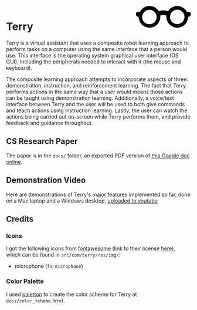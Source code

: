 <img align="right" src="https://raw.githubusercontent.com/ogallagher/terry/master/src/com/terry/res/img/terry_150.png" alt="terry glasses icon"/>

# Terry

Terry is a virtual assistant that uses a composite robot learning approach to perform tasks on a computer using the same interface that a person would use. This interface is the operating system graphical user interface (OS GUI), including the peripherals needed to interact with it (the mouse and keyboard). 

The composite learning approach attempts to incorporate aspects of three: demonstration, instruction, and reinforcement learning. The fact that Terry performs actions in the same way that a user would means those actions can be taught using demonstration learning. Additionally, a voice/text interface between Terry and the user will be used to both give commands and teach actions using instruction learning. Lastly, the user can watch the actions being carried out on-screen while Terry performs them, and provide feedback and guidance throughout.

## CS Research Paper
The paper is in the `docs/` folder, an exported PDF version of [this Google doc online](https://docs.google.com/document/d/19JYDaOZA4p9ak-9vLSeodsWPIfAj23Eh-ZhDyxF3MLM/edit?usp=sharing).

## Demonstration Video
Here are demonstrations of Terry's major features implemented so far, done on a Mac laptop and a Windows desktop, [uploaded to youtube](https://youtu.be/suchWkpWD7o)

## Credits
### Icons
I got the following icons from [fontawesome](https://fontawesome.com) (link to their license [here](https://fontawesome.com/license)), which can be found in `src/com/terry/res/img/`:

- microphone (`fa-microphone`)

### Color Palette
I used [paletton](https://paletton.com) to create the color scheme for Terry at `docs/color_scheme.html`.
